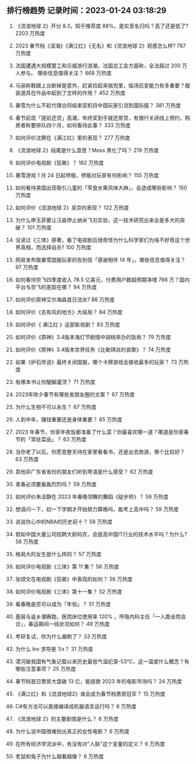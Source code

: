 
## 排行榜趋势 记录时间：2023-01-24 03:18:29
  
  1. 《流浪地球 2》开分 8.3，知乎推荐度 88%，是实至名归吗？高了还是低了? 2203 万热度
    
  2. 2023 春节档《深海》《满江红》《无名》和《流浪地球 2》观感怎么样? 787 万热度
    
  3. 法国遭遇大规模罢工和示威游行浪潮，法国总工会方面称，全法超过 200 万人参与。 哪些信息值得关注？ 668 万热度
    
  4. 马丽称鞋跟上台断掉是意外，赶紧捡起来揣兜里，临场应变能力有多重要？服装道具在作品中起到了怎样的作用？ 452 万热度
    
  5. 暴雪为什么不趁代理合同结束契机将中国玩家引流到国际服？ 381 万热度
    
  6. 春节前现「提前还贷」高潮，年终奖到手就还房贷，有银行关闭线上预约，购房者称要排队四个月，如何看待此事？ 333 万热度
    
  7. 如何评价沈腾在《满江红》里的表现？ 277 万热度
    
  8. 《流浪地球 2》结尾是什么意思？Moss 黑化了吗？ 219 万热度
    
  9. 如何评价电视剧《狂飙》？ 182 万热度
    
  10. 暴雪游戏 1 月 24 日起停服，停服对玩家有何影响？ 155 万热度
    
  11. 如何看待美国出现吸引儿童的「零食水果风味大麻」，会造成哪些影响？ 150 万热度
    
  12. 如何评价《流浪地球 2》吴京的表现？ 122 万热度
    
  13. 为什么申玉菲要让汪淼停止纳米飞刃实验，这一技术研究出来会是多大的突破？ 101 万热度
    
  14. 没读过《三体》原著，看了电视剧后很奇怪为什么科学家们为啥不好奇这个世界真相，而选择自杀? 100 万热度
    
  15. 网易发布致暴雪国服玩家的告别信「感谢相伴 14 年」，哪些信息值得关注？ 97 万热度
    
  16. 如何看待奈飞四季度收入 78.5 亿美元，付费用户数超预期净增 766 万？国内平台与奈飞的差距在哪？ 94 万热度
    
  17. 如何评价原神艾尔海森首日流水? 88 万热度
    
  18. 如何评价《去有风的地方》大结局？ 84 万热度
    
  19. 如何评价《 满江红 》这部影视剧？ 83 万热度
    
  20. 如何评价《原神》3.4版本海灯节剧情中胡桃举办的饭局？ 79 万热度
    
  21. 如何评价《原神》3.4版本世界任务《比勒琪丝的哀歌》？ 74 万热度
    
  22. 如果《炉石传说》最终关闭国服，哪个卡牌游戏会接收最多的玩家？ 73 万热度
    
  23. 有哪本书让你醍醐灌顶？ 71 万热度
    
  24. 2023年除夕春节有哪些发朋友圈的文案？ 67 万热度
    
  25. 为什么生物不可以永生？ 67 万热度
    
  26. 人到中年，赚钱重要还是身体重要？ 65 万热度
    
  27. 2023 年春节，你家年夜饭都准备了什么菜？你最喜欢哪一道？哪道是你家春节的「常驻菜品」？ 63 万热度
    
  28. 当你老了以后，你愿意整天待在家里看看书，还是出去旅游，哪个比较好？ 63 万热度
    
  29. 其他非广东省省份的朋友们听到粤语是什么感受？ 62 万热度
    
  30. 青春必须要轰轰烈烈吗？ 59 万热度
    
  31. 如何评价朱洁静在 2023 年春晚领舞的舞蹈《碇步桥》？ 59 万热度
    
  32. 想请问一下，初一下学期才开始努力算晚吗，能考上高中吗？ 59 万热度
    
  33. 说说你心中的NBA的历史前十？ 58 万热度
    
  34. 假如中国大量公司招聘大龄码农，会提高中国IT行业的技术水平吗？为什么? 58 万热度
    
  35. 格局大的女生是什么样的？ 57 万热度
    
  36. 如何评价电视剧《三体》第 11 集？ 56 万热度
    
  37. 张颂文在电视剧《狂飙》中表现的如何？ 56 万热度
    
  38. 如何评价电视剧《三体》第十一集？ 52 万热度
    
  39. 看春晚是否可以成为「年俗」？ 51 万热度
    
  40. 基层与返乡潮赛跑，医院床位使用率 120% ，呼吸内科主任「一人跑全院会诊」，春运期间一线状况如何？ 49 万热度
    
  41. 考研复试，你为什么被刷了？ 33 万热度
    
  42. 为什么 lnx 求导是 1/x？ 31 万热度
    
  43. 漠河破我国有气象记载以来历史最低气温纪录-53℃，这一温度什么概念？有哪些注意事项？ 25 万热度
    
  44. 春节档首日票房大盘破 13 亿，能拯救 2023 年的电影市场吗？ 24 万热度
    
  45. 《满江红》和《流浪地球2》谁会成为春节档票房冠军？ 15 万热度
    
  46. C#有方法可以直接编译成机器语言运行吗？ 6 万热度
    
  47. 《流浪地球 2》的主要剧情是什么？ 6 万热度
    
  48. 为什么说中国很难拍出真正的女性电影？ 6 万热度
    
  49. 在所有经济学流派中，有没有对"人脉"这个变量的定义？ 6 万热度
    
  50. 老鼠和兔子为什么越看越像？ 6 万热度
    